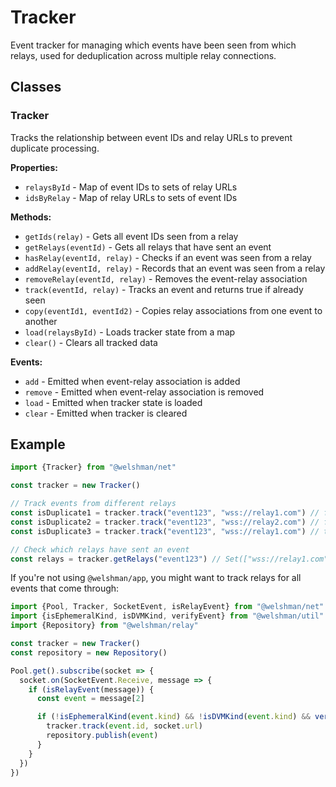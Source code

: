 # Tracker

Event tracker for managing which events have been seen from which relays, used for deduplication across multiple relay connections.

## Classes

### Tracker

Tracks the relationship between event IDs and relay URLs to prevent duplicate processing.

**Properties:**
- `relaysById` - Map of event IDs to sets of relay URLs
- `idsByRelay` - Map of relay URLs to sets of event IDs

**Methods:**
- `getIds(relay)` - Gets all event IDs seen from a relay
- `getRelays(eventId)` - Gets all relays that have sent an event
- `hasRelay(eventId, relay)` - Checks if an event was seen from a relay
- `addRelay(eventId, relay)` - Records that an event was seen from a relay
- `removeRelay(eventId, relay)` - Removes the event-relay association
- `track(eventId, relay)` - Tracks an event and returns true if already seen
- `copy(eventId1, eventId2)` - Copies relay associations from one event to another
- `load(relaysById)` - Loads tracker state from a map
- `clear()` - Clears all tracked data

**Events:**
- `add` - Emitted when event-relay association is added
- `remove` - Emitted when event-relay association is removed
- `load` - Emitted when tracker state is loaded
- `clear` - Emitted when tracker is cleared

## Example

```typescript
import {Tracker} from "@welshman/net"

const tracker = new Tracker()

// Track events from different relays
const isDuplicate1 = tracker.track("event123", "wss://relay1.com") // false
const isDuplicate2 = tracker.track("event123", "wss://relay2.com") // false
const isDuplicate3 = tracker.track("event123", "wss://relay1.com") // true (duplicate)

// Check which relays have sent an event
const relays = tracker.getRelays("event123") // Set(["wss://relay1.com", "wss://relay2.com"])
```

If you're not using `@welshman/app`, you might want to track relays for all events that come through:

```typescript
import {Pool, Tracker, SocketEvent, isRelayEvent} from "@welshman/net"
import {isEphemeralKind, isDVMKind, verifyEvent} from "@welshman/util"
import {Repository} from "@welshman/relay"

const tracker = new Tracker()
const repository = new Repository()

Pool.get().subscribe(socket => {
  socket.on(SocketEvent.Receive, message => {
    if (isRelayEvent(message)) {
      const event = message[2]

      if (!isEphemeralKind(event.kind) && !isDVMKind(event.kind) && verifyEvent(event)) {
        tracker.track(event.id, socket.url)
        repository.publish(event)
      }
    }
  })
})
```
